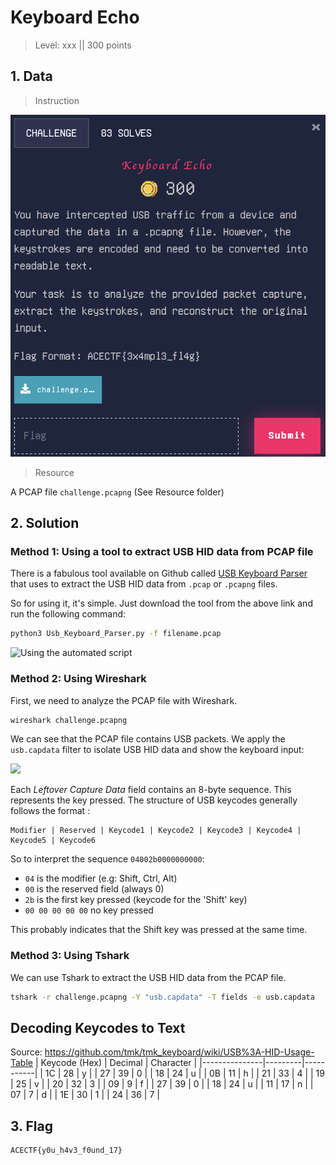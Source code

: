 # Keyboard Echo

> Level: xxx || 300 points


## 1. Data

> Instruction

![Instruction Challenge Keyboard Echo](challenge_Keyboard_Echo.png)

> Resource

A PCAP file `challenge.pcapng` (See Resource folder)


## 2. Solution

### Method 1: Using a tool to extract USB HID data from PCAP file

There is a fabulous tool available on Github called [USB Keyboard Parser](https://github.com/5h4rrk/CTF-Usb_Keyboard_Parser) that uses to extract the USB HID data from `.pcap` or `.pcapng` files.

So for using it, it's simple. Just download the tool from the above link and run the following command:

```bash
python3 Usb_Keyboard_Parser.py -f filename.pcap
```

![Using the automated script](https://github.com/user-attachments/assets/6bcc12f7-f37b-490b-814e-6a6db3590f43)


### Method 2: Using Wireshark
First, we need to analyze the PCAP file with Wireshark.

```bash
wireshark challenge.pcapng
```
We can see that the PCAP file contains USB packets. We apply the `usb.capdata` filter to isolate USB HID data and show the keyboard input:

![](https://github.com/user-attachments/assets/c48a1a49-dd8a-4456-87d9-5e4546d27314)

Each *Leftover Capture Data* field contains an 8-byte sequence. This represents the key pressed. The structure of USB keycodes generally follows the format :

```nginx
Modifier | Reserved | Keycode1 | Keycode2 | Keycode3 | Keycode4 | Keycode5 | Keycode6
```

So to interpret the sequence `04002b0000000000`:
- `04` is the modifier (e.g: Shift, Ctrl, Alt)
- `00` is the reserved field (always 0)
- `2b` is the first key pressed (keycode for the 'Shift' key)
- `00 00 00 00 00` no key pressed

This probably indicates that the Shift key was pressed at the same time.


### Method 3: Using Tshark
We can use Tshark to extract the USB HID data from the PCAP file.

```bash
tshark -r challenge.pcapng -Y "usb.capdata" -T fields -e usb.capdata
```

**Decoding Keycodes to Text**<br>
--
Source: https://github.com/tmk/tmk_keyboard/wiki/USB%3A-HID-Usage-Table
| Keycode (Hex) | Decimal | Character |
|---------------|---------|-----------|
| 1C           | 28      | y         |
| 27           | 39      | 0         |
| 18           | 24      | u         |
| 0B           | 11      | h         |
| 21           | 33      | 4         |
| 19           | 25      | v         |
| 20           | 32      | 3         |
| 09           | 9       | f         |
| 27           | 39      | 0         |
| 18           | 24      | u         |
| 11           | 17      | n         |
| 07           | 7       | d         |
| 1E           | 30      | 1         |
| 24           | 36      | 7         |




## 3. Flag

```plaintext
ACECTF{y0u_h4v3_f0und_17}
```